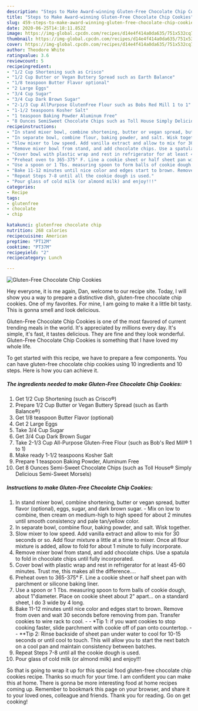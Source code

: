```yaml
---
description: "Steps to Make Award-winning Gluten-Free Chocolate Chip Cookies"
title: "Steps to Make Award-winning Gluten-Free Chocolate Chip Cookies"
slug: 459-steps-to-make-award-winning-gluten-free-chocolate-chip-cookies
date: 2020-06-25T14:18:11.852Z
image: https://img-global.cpcdn.com/recipes/d14e4f414a0da635/751x532cq70/gluten-free-chocolate-chip-cookies-recipe-main-photo.jpg
thumbnail: https://img-global.cpcdn.com/recipes/d14e4f414a0da635/751x532cq70/gluten-free-chocolate-chip-cookies-recipe-main-photo.jpg
cover: https://img-global.cpcdn.com/recipes/d14e4f414a0da635/751x532cq70/gluten-free-chocolate-chip-cookies-recipe-main-photo.jpg
author: Theodore White
ratingvalue: 3.6
reviewcount: 5
recipeingredient:
- "1/2 Cup Shortening such as Crisco"
- "1/2 Cup Butter or Vegan Buttery Spread such as Earth Balance"
- "1/8 teaspoon Butter Flavor optional"
- "2 Large Eggs"
- "3/4 Cup Sugar"
- "3/4 Cup Dark Brown Sugar"
- "2-1/3 Cup AllPurpose GlutenFree Flour such as Bobs Red Mill 1 to 1"
- "1-1/2 teaspoons Kosher Salt"
- "1 teaspoon Baking Powder Aluminum Free"
- "8 Ounces SemiSweet Chocolate Chips such as Toll House Simply Delicious SemiSweet Morsels"
recipeinstructions:
- "In stand mixer bowl, combine shortening, butter or vegan spread, butter flavor (optional), eggs, sugar, and dark brown sugar.  Mix on low to combine, then cream on medium-high to high speed for about 2 minutes until smooth consistency and pale tan/yellow color."
- "In separate bowl, combine flour, baking powder, and salt. Wisk together."
- "Slow mixer to low speed. Add vanilla extract and allow to mix for 30 seconds or so. Add flour mixture a little at a time to mixer. Once all flour mixture is added, allow to fold for about 1 minute to fully incorporate."
- "Remove mixer bowl from stand, and add chocolate chips. Use a spatula to fold in chocolate chips until fully incorporated."
- "Cover bowl with plastic wrap and rest in refrigerator for at least 45-60 minutes. Trust me, this makes all the difference...."
- "Preheat oven to 365-375° F. Line a cookie sheet or half sheet pan with parchment or silicone baking liner."
- "Use a spoon or 1 Tbs. measuring spoon to form balls of cookie dough, about 1&#34;diameter. Place on cookie sheet about 2&#34; apart... on a standard sheet, I do 3 wide by 4 long."
- "Bake 11-12 minutes until nice color and edges start to brown. Remove from oven and wait 30 seconds before removing from pan. Transfer cookies to wire rack to cool.  *Tip 1: if you want cookies to stop cooking faster, slide parchment with cookie off of pan onto countertop.   **Tip 2: Rinse backside of sheet pan under water to cool for 10-15 seconds or until cool to touch. This will allow you to start the next batch on a cool pan and maintain consistency between batches."
- "Repeat Steps 7-8 until all the cookie dough is used."
- "Pour glass of cold milk (or almond milk) and enjoy!!!"
categories:
- Recipe
tags:
- glutenfree
- chocolate
- chip

katakunci: glutenfree chocolate chip 
nutrition: 268 calories
recipecuisine: American
preptime: "PT12M"
cooktime: "PT37M"
recipeyield: "2"
recipecategory: Lunch

---
```



![Gluten-Free Chocolate Chip Cookies](https://img-global.cpcdn.com/recipes/d14e4f414a0da635/751x532cq70/gluten-free-chocolate-chip-cookies-recipe-main-photo.jpg)

Hey everyone, it is me again, Dan, welcome to our recipe site. Today, I will show you a way to prepare a distinctive dish, gluten-free chocolate chip cookies. One of my favorites. For mine, I am going to make it a little bit tasty. This is gonna smell and look delicious.

Gluten-Free Chocolate Chip Cookies is one of the most favored of current trending meals in the world. It's appreciated by millions every day. It's simple, it's fast, it tastes delicious. They are fine and they look wonderful. Gluten-Free Chocolate Chip Cookies is something that I have loved my whole life.




To get started with this recipe, we have to prepare a few components. You can have gluten-free chocolate chip cookies using 10 ingredients and 10 steps. Here is how you can achieve it.

<!--inarticleads1-->

##### The ingredients needed to make Gluten-Free Chocolate Chip Cookies:

1. Get 1/2 Cup Shortening (such as Crisco®)
1. Prepare 1/2 Cup Butter or Vegan Buttery Spread (such as Earth Balance®)
1. Get 1/8 teaspoon Butter Flavor (optional)
1. Get 2 Large Eggs
1. Take 3/4 Cup Sugar
1. Get 3/4 Cup Dark Brown Sugar
1. Take 2-1/3 Cup All-Purpose Gluten-Free Flour (such as Bob&#39;s Red Mill® 1 to 1)
1. Make ready 1-1/2 teaspoons Kosher Salt
1. Prepare 1 teaspoon Baking Powder, Aluminum Free
1. Get 8 Ounces Semi-Sweet Chocolate Chips (such as Toll House® Simply Delicious Semi-Sweet Morsels)




<!--inarticleads2-->

##### Instructions to make Gluten-Free Chocolate Chip Cookies:

1. In stand mixer bowl, combine shortening, butter or vegan spread, butter flavor (optional), eggs, sugar, and dark brown sugar.  - Mix on low to combine, then cream on medium-high to high speed for about 2 minutes until smooth consistency and pale tan/yellow color.
1. In separate bowl, combine flour, baking powder, and salt. Wisk together.
1. Slow mixer to low speed. Add vanilla extract and allow to mix for 30 seconds or so. Add flour mixture a little at a time to mixer. Once all flour mixture is added, allow to fold for about 1 minute to fully incorporate.
1. Remove mixer bowl from stand, and add chocolate chips. Use a spatula to fold in chocolate chips until fully incorporated.
1. Cover bowl with plastic wrap and rest in refrigerator for at least 45-60 minutes. Trust me, this makes all the difference....
1. Preheat oven to 365-375° F. Line a cookie sheet or half sheet pan with parchment or silicone baking liner.
1. Use a spoon or 1 Tbs. measuring spoon to form balls of cookie dough, about 1&#34;diameter. Place on cookie sheet about 2&#34; apart... on a standard sheet, I do 3 wide by 4 long.
1. Bake 11-12 minutes until nice color and edges start to brown. Remove from oven and wait 30 seconds before removing from pan. Transfer cookies to wire rack to cool. -  - *Tip 1: if you want cookies to stop cooking faster, slide parchment with cookie off of pan onto countertop.  -  - **Tip 2: Rinse backside of sheet pan under water to cool for 10-15 seconds or until cool to touch. This will allow you to start the next batch on a cool pan and maintain consistency between batches.
1. Repeat Steps 7-8 until all the cookie dough is used.
1. Pour glass of cold milk (or almond milk) and enjoy!!!




So that is going to wrap it up for this special food gluten-free chocolate chip cookies recipe. Thanks so much for your time. I am confident you can make this at home. There is gonna be more interesting food at home recipes coming up. Remember to bookmark this page on your browser, and share it to your loved ones, colleague and friends. Thank you for reading. Go on get cooking!
